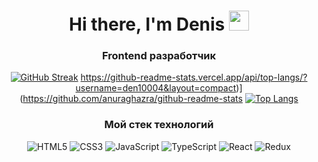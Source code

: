 <div align="center">
<h1>Hi there, I'm Denis <img src="https://github.com/blackcater/blackcater/raw/main/images/Hi.gif" height="32"/></h1>
<h3>Frontend разработчик</h3><div>

[![GitHub Streak](http://github-readme-streak-stats.herokuapp.com?user=den10004&theme=github-light&locale=ru&date_format=j%20M%5B%20Y%5D)](https://git.io/streak-stats)
https://github-readme-stats.vercel.app/api/top-langs/?username=den10004&layout=compact)](https://github.com/anuraghazra/github-readme-stats
[![Top Langs](https://github-readme-stats.vercel.app/api/top-langs/?username=den10004)](https://github.com/anuraghazra/github-readme-stats)  
  ### Мой стек технологий
![HTML5](https://img.shields.io/badge/html5-%23E34F26.svg?style=for-the-badge&logo=html5&logoColor=white)
![CSS3](https://img.shields.io/badge/css3-%231572B6.svg?style=for-the-badge&logo=css3&logoColor=white)
![JavaScript](https://img.shields.io/badge/javascript-%23323330.svg?style=for-the-badge&logo=javascript&logoColor=%23F7DF1E)
![TypeScript](https://img.shields.io/badge/typescript-%23007ACC.svg?style=for-the-badge&logo=typescript&logoColor=white)
![React](https://img.shields.io/badge/react-%2320232a.svg?style=for-the-badge&logo=react&logoColor=%2361DAFB)
![Redux](https://img.shields.io/badge/redux-%23593d88.svg?style=for-the-badge&logo=redux&logoColor=white)


